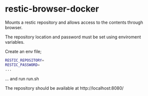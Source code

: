 # restic-browser-docker

Mounts a restic repository and allows access to the contents through browser.

The repository location and password must be set using enviroment variables.

Create an env file;

```sh
RESTIC_REPOSITORY=
RESTIC_PASSWORD=
...
```
... and run run.sh

The repository should be available at http://localhost:8080/
